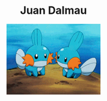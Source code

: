 <div align="center">
<h1 align="center">Juan Dalmau</h1>
<img src="giphy.gif" alt="Descripción del GIF" />
</div>